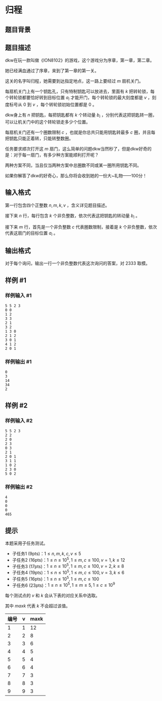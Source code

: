 # 归程

## 题目背景



## 题目描述

dkw在玩一款叫做《ION8102》的游戏，这个游戏分为序章，第一章，第二章。

她已经满血通过了序章，来到了第一章的第一关。

这关的名字叫归程，她需要到达指定地点，这一路上要经过 $m$ 扇机关门。

每扇机关门上有一个钥匙孔，只有特制钥匙可以放进去，里面有 $k$ 把转轮锁，每个转轮锁都要恰好转到目标位置 $a_i$ 才能开门，每个转轮锁的最大刻度都是 $v$ ，刻度标号从 $0$ 到 $v$ ，每个转轮锁初始位置都是 $0$ 。

dkw身上有 $n$ 把钥匙，每把钥匙都有 $k$ 个转动量 $b_i$ ，分别代表这把钥匙转一圈，可以让机关门中的这个转轮锁走多少个位置。

每扇机关门还有一个圈数限制 $c$ ，也就是你总共只能用钥匙转最多 $c$ 圈，并且每把钥匙只能正着转，只能转整数圈。

任务要求顺次打开这 $m$ 扇门，这么简单的问题dkw当然秒了，但是dkw好奇的是：对于每一扇门，有多少种方案能顺利打开呢？

两种方案不同，当且仅当两种方案中总圈数不同或某一圈所用钥匙不同。

如果你解答了dkw的好奇心，那么你将会收到她的一份大~礼物——100分！

## 输入格式

第一行包含四个正整数 $n,m,k,v$ ，含义详见题目描述。

接下来 $n$ 行，每行包含 $k$ 个非负整数，依次代表这把钥匙的转动量 $b_i$ 。

接下来 $m$ 行，首先是一个非负整数 $c$ 代表圈数限制，接着是 $k$ 个非负整数，依次代表这扇门的目标位置 $a_i$ 。

## 输出格式

对于每个询问，输出一行一个非负整数代表这次询问的答案，对 $2333$ 取模。

## 样例 #1

### 样例输入 #1
```
5 5 2 3
0 0 
1 2 
3 3 
2 1 
3 2 
1 3 0 
2 1 2 
3 0 1 
4 1 2 
2 0 1 
```

### 样例输出 #1

```
0
3
14
34
2
```

## 样例 #2

### 样例输入 #2
```
5 5 2 3
2 2 
2 0 
2 3 
0 3 
2 1 
2 0 1 
3 1 1 
1 0 2 
2 3 0 
5 0 2 
```

### 样例输出 #2

```
4
0
0
0
465
```

## 提示

本题采用子任务测试。

- 子任务1 (9pts)：$1\le n,m,k,c,v\le 5$
- 子任务2 (16pts)：$1\le n\le 10^5,1\le m,c\le 100,v=1,k\le 12$
- 子任务3 (17pts)：$1\le n\le 10^5,1\le m,c\le 100,v=2,k\le 8$
- 子任务4 (19pts)：$1\le n\le 10^5,1\le m,c\le 100,v=3,k\le 6$
- 子任务5 (16pts)：$1\le n\le 10^5,1\le m,c\le 100$
- 子任务6 (23pts)：$1\le n\le 10^5,1\le m\le 5,1\le c\le 10^9$

每个测试点的 $v$ 和 $k$ 会从下表的对应关系中选取。

其中 $maxk$ 代表 $k$ 不会超过该值。

| 编号 | v    | maxk |
| ---- | ---- | ---- |
| 1    | 1    | 12   |
| 2    | 2    | 8    |
| 3    | 3    | 6    |
| 4    | 4    | 5    |
| 5    | 5    | 4    |
| 6    | 6    | 4    |
| 7    | 7    | 3    |
| 8    | 8    | 3    |
| 9    | 9    | 3    |
